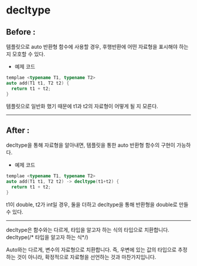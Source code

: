 # decltype

## Before : 
  템플릿으로 auto 반환형 함수에 사용할 경우, 후행반환에 어떤 자료형을 표시해야 하는지 모호할 수 있다.

  - 예제 코드
```c++
templae <typename T1, typename T2>
auto add(T1 t1, T2 t2) {
  return t1 + t2;
}
```

템플릿으로 일반화 했기 때문에 t1과 t2의 자료형이 어떻게 될 지 모른다.

---------------------------------------------------------------------------------------

## After : 
  decltype을 통해 자료형을 알아내면, 템플릿을 통한 auto 반환형 함수의 구현이 가능하다.

  - 예제 코드
```c++
templae <typename T1, typename T2>
auto add(T1 t1, T2 t2) -> decltype(t1+t2) {
  return t1 + t2;
}
```
  t1이 double, t2가 int일 경우, 둘을 더하고 decltype을 통해 반환형을 double로 만들 수 있다.

-------------------------------------------------------------------------------------

decltype은 함수와는 다르게, 타입을 알고자 하는 식의 타입으로 치환합니다.
decltype(/* 타입을 알고자 하는 식*/)

Auto와는 다르게, 변수의 자료형으로 치환합니다.
즉, 우변에 있는 값의 타입으로 추정하는 것이 아니라, 확정적으로 자료형을 선언하는 것과 마찬가지입니다.
